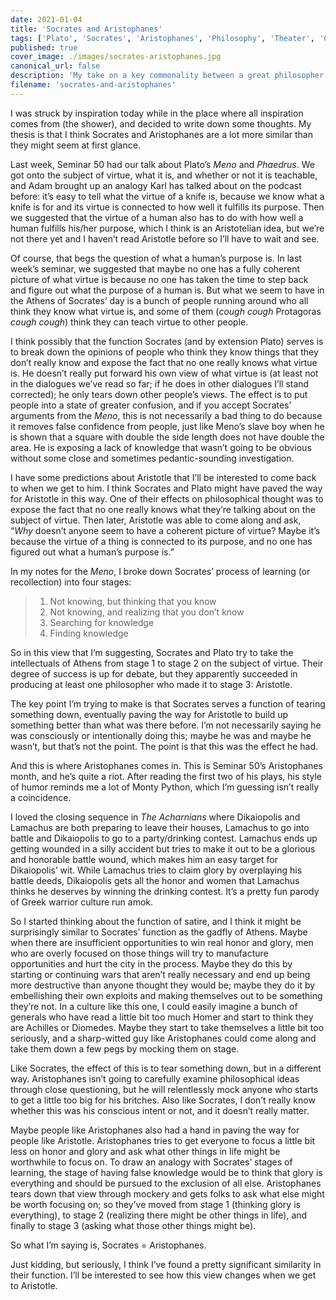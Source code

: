 ```yaml
---
date: 2021-01-04
title: 'Socrates and Aristophanes'
tags: ['Plato', 'Socrates', 'Aristophanes', 'Philosophy', 'Theater', 'Comedy', 'Great Books']
published: true
cover_image: ./images/socrates-aristophanes.jpg
canonical_url: false
description: 'My take on a key commonality between a great philosopher and a great comic playwright.'
filename: 'socrates-and-aristophanes'
---
```


I was struck by inspiration today while in the place where all inspiration comes from (the shower), and decided to write down some thoughts. My thesis is that I think Socrates and Aristophanes are a lot more similar than they might seem at first glance.

Last week, Seminar 50 had our talk about Plato’s *Meno* and *Phaedrus*. We got onto the subject of virtue, what it is, and whether or not it is teachable, and Adam brought up an analogy Karl has talked about on the podcast before: it’s easy to tell what the virtue of a knife is, because we know what a knife is for and its virtue is connected to how well it fulfills its purpose. Then we suggested that the virtue of a human also has to do with how well a human fulfills his/her purpose, which I think is an Aristotelian idea, but we’re not there yet and I haven’t read Aristotle before so I’ll have to wait and see.

Of course, that begs the question of what a human’s purpose is. In last week’s seminar, we suggested that maybe no one has a fully coherent picture of what virtue is because no one has taken the time to step back and figure out what the purpose of a human is. But what we seem to have in the Athens of Socrates’ day is a bunch of people running around who all think they know what virtue is, and some of them (*cough cough* Protagoras *cough cough*) think they can teach virtue to other people.

I think possibly that the function Socrates (and by extension Plato) serves is to break down the opinions of people who think they know things that they don’t really know and expose the fact that no one really knows what virtue is. He doesn’t really put forward his own view of what virtue is (at least not in the dialogues we’ve read so far; if he does in other dialogues I’ll stand corrected); he only tears down other people’s views. The effect is to put people into a state of greater confusion, and if you accept Socrates’ arguments from the *Meno*, this is not necessarily a bad thing to do because it removes false confidence from people, just like Meno’s slave boy when he is shown that a square with double the side length does not have double the area. He is exposing a lack of knowledge that wasn’t going to be obvious without some close and sometimes pedantic-sounding investigation.

I have some predictions about Aristotle that I’ll be interested to come back to when we get to him. I think Socrates and Plato might have paved the way for Aristotle in this way. One of their effects on philosophical thought was to expose the fact that no one really knows what they’re talking about on the subject of virtue. Then later, Aristotle was able to come along and ask, “*Why* doesn’t anyone seem to have a coherent picture of virtue? Maybe it’s because the virtue of a thing is connected to its purpose, and no one has figured out what a human’s purpose is.”

In my notes for the *Meno*, I broke down Socrates’ process of learning (or recollection) into four stages:

> 1. Not knowing, but thinking that you know
> 2. Not knowing, and realizing that you don’t know
> 3. Searching for knowledge
> 4. Finding knowledge

So in this view that I’m suggesting, Socrates and Plato try to take the intellectuals of Athens from stage 1 to stage 2 on the subject of virtue. Their degree of success is up for debate, but they apparently succeeded in producing at least one philosopher who made it to stage 3: Aristotle.

The key point I’m trying to make is that Socrates serves a function of tearing something down, eventually paving the way for Aristotle to build up something better than what was there before. I’m not necessarily saying he was consciously or intentionally doing this; maybe he was and maybe he wasn’t, but that’s not the point. The point is that this was the effect he had.

And this is where Aristophanes comes in. This is Seminar 50’s Aristophanes month, and he’s quite a riot. After reading the first two of his plays, his style of humor reminds me a lot of Monty Python, which I’m guessing isn’t really a coincidence.

I loved the closing sequence in *The Acharnians* where Dikaiopolis and Lamachus are both preparing to leave their houses, Lamachus to go into battle and Dikaiopolis to go to a party/drinking contest. Lamachus ends up getting wounded in a silly accident but tries to make it out to be a glorious and honorable battle wound, which makes him an easy target for Dikaiopolis’ wit. While Lamachus tries to claim glory by overplaying his battle deeds, Dikaiopolis gets all the honor and women that Lamachus thinks he deserves by winning the drinking contest. It’s a pretty fun parody of Greek warrior culture run amok.

So I started thinking about the function of satire, and I think it might be surprisingly similar to Socrates’ function as the gadfly of Athens. Maybe when there are insufficient opportunities to win real honor and glory, men who are overly focused on those things will try to manufacture opportunities and hurt the city in the process. Maybe they do this by starting or continuing wars that aren’t really necessary and end up being more destructive than anyone thought they would be; maybe they do it by embellishing their own exploits and making themselves out to be something they’re not. In a culture like this one, I could easily imagine a bunch of generals who have read a little bit too much Homer and start to think they are Achilles or Diomedes. Maybe they start to take themselves a little bit too seriously, and a sharp-witted guy like Aristophanes could come along and take them down a few pegs by mocking them on stage.

Like Socrates, the effect of this is to tear something down, but in a different way. Aristophanes isn’t going to carefully examine philosophical ideas through close questioning, but he will relentlessly mock anyone who starts to get a little too big for his britches. Also like Socrates, I don’t really know whether this was his conscious intent or not, and it doesn’t really matter.

Maybe people like Aristophanes also had a hand in paving the way for people like Aristotle. Aristophanes tries to get everyone to focus a little bit less on honor and glory and ask what other things in life might be worthwhile to focus on. To draw an analogy with Socrates’ stages of learning, the stage of having false knowledge would be to think that glory is everything and should be pursued to the exclusion of all else. Aristophanes tears down that view through mockery and gets folks to ask what else might be worth focusing on; so they’ve moved from stage 1 (thinking glory is everything), to stage 2 (realizing there might be other things in life), and finally to stage 3 (asking what those other things might be).

So what I’m saying is, Socrates = Aristophanes.

Just kidding, but seriously, I think I’ve found a pretty significant similarity in their function. I’ll be interested to see how this view changes when we get to Aristotle.

